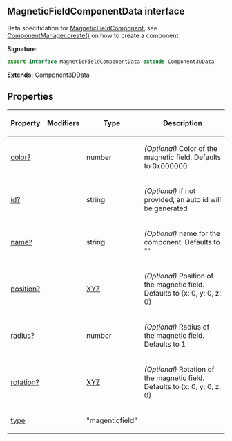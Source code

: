 
## MagneticFieldComponentData interface

Data specification for [MagneticFieldComponent](/reference/magneticfieldcomponent.md)<!-- -->, see [ComponentManager.create()](/reference/componentmanager/create.md) on how to create a component

**Signature:**

```typescript
export interface MagneticFieldComponentData extends Component3DData 
```
**Extends:** [Component3DData](/reference/component3ddata.md)

## Properties

<table><thead><tr><th>

Property


</th><th>

Modifiers


</th><th>

Type


</th><th>

Description


</th></tr></thead>
<tbody><tr><td>

[color?](/reference/magneticfieldcomponentdata/color.md)


</td><td>


</td><td>

number


</td><td>

_(Optional)_ Color of the magnetic field. Defaults to 0x000000


</td></tr>
<tr><td>

[id?](/reference/magneticfieldcomponentdata/id.md)


</td><td>


</td><td>

string


</td><td>

_(Optional)_ if not provided, an auto id will be generated


</td></tr>
<tr><td>

[name?](/reference/magneticfieldcomponentdata/name.md)


</td><td>


</td><td>

string


</td><td>

_(Optional)_ name for the component. Defaults to ""


</td></tr>
<tr><td>

[position?](/reference/magneticfieldcomponentdata/position.md)


</td><td>


</td><td>

[XYZ](/reference/xyz.md)


</td><td>

_(Optional)_ Position of the magnetic field. Defaults to {<!-- -->x: 0, y: 0, z: 0<!-- -->}


</td></tr>
<tr><td>

[radius?](/reference/magneticfieldcomponentdata/radius.md)


</td><td>


</td><td>

number


</td><td>

_(Optional)_ Radius of the magnetic field. Defaults to 1


</td></tr>
<tr><td>

[rotation?](/reference/magneticfieldcomponentdata/rotation.md)


</td><td>


</td><td>

[XYZ](/reference/xyz.md)


</td><td>

_(Optional)_ Rotation of the magnetic field. Defaults to {<!-- -->x: 0, y: 0, z: 0<!-- -->}


</td></tr>
<tr><td>

[type](/reference/magneticfieldcomponentdata/type.md)


</td><td>


</td><td>

"magenticfield"


</td><td>


</td></tr>
</tbody></table>
